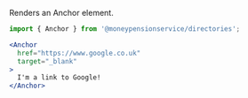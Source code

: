 Renders an Anchor element.

```jsx
import { Anchor } from '@moneypensionservice/directories';

<Anchor 
  href="https://www.google.co.uk"
  target="_blank"
>
  I'm a link to Google!
</Anchor>
```
